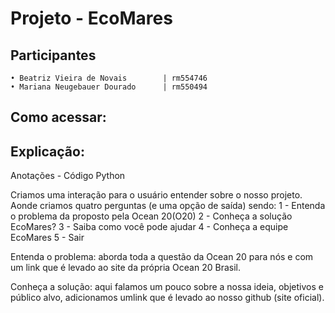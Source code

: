 # Projeto - EcoMares
## Participantes
```http
• Beatriz Vieira de Novais        | rm554746
• Mariana Neugebauer Dourado      | rm550494
```

## Como acessar:



## Explicação: 
Anotações - Código Python

Criamos uma interação para o usuário entender sobre o nosso projeto. Aonde criamos quatro perguntas (e uma opção de saída) sendo:
    1 - Entenda o problema da proposto pela Ocean 20(O20)
    2 - Conheça a solução EcoMares?
    3 - Saiba como você pode ajudar
    4 - Conheça a equipe EcoMares
    5 - Sair

Entenda o problema: aborda toda a questão da Ocean 20 para nós e com um link que é levado ao site da própria Ocean 20 Brasil. 

Conheça a solução: aqui falamos um pouco sobre a nossa ideia, objetivos e público alvo, adicionamos umlink que é levado ao nosso github (site oficial). 

 